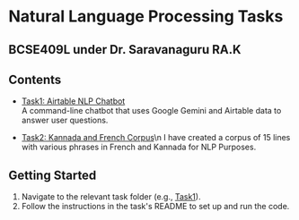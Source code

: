 # Natural Language Processing Tasks
## BCSE409L under Dr. Saravanaguru RA.K

## Contents

- [Task1: Airtable NLP Chatbot](./Task1/README.md)  
  A command-line chatbot that uses Google Gemini and Airtable data to answer user questions.

- [Task2: Kannada and French Corpus](./Task2)\n
  I have created a corpus of 15 lines with various phrases in French and Kannada for NLP Purposes.

## Getting Started

1. Navigate to the relevant task folder (e.g., [Task1](./Task1)).
2. Follow the instructions in the task's README to set up and run the code.

